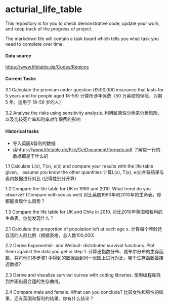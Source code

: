 # acturial_life_table

This repository is for you to check demonstrative code, update your work, and keep track of the progress of project.

The markdown file will contain a task board which tells you what task you need to complete over time.
#### Data source
https://www.lifetable.de/Codes/Regions 


#### Current Tasks
3.1 Calculate the premium under question (£500,000 insurance that lasts for 5 years and for people aged 18-59) 计算所涉年保费（50 万英镑的保险，为期 5 年，适用于 18-59 岁的人）

3.2 Analyse the risks using sensitivity analysis. 利用敏感性分析来分析风险，以及比较死亡率和利率对年保费的影响


#### Historical tasks
- 导入英国&智利的数据
- 读https://www.lifetable.de/File/GetDocument/formats.pdf   了解每一行的数据都是干什么的

1.1 Calculate L(x), T(x), e(x) and compare your results with the life table given， assume you know the other quantities 计算L(x), T(x), e(x)并将结果与表内数据进行对比 (记得性别分开算)

1.2 Compare the life table for UK in 1990 and 2010. What trend do you observe? (Compare with sex as well) 对比英国1990年和2010年的生命表。你都能发现什么趋势？

1.3 Compare the life table for UK and Chile in 2010. 对比2010年英国和智利的生命表。你能发现什么？

2.1 Calculate the proportion of population left at each age x.  计算每个年龄还存活的人群比例（根据表格，总人数100,000)

2.2 Derive Exponential- and Weibull- distributed survival functions. Plot them against the data you get in step 1.  计算出指数分布、威布尔分布的生存函数，并将他们与步骤1 中得到的数据画到同一张图上进行对比，哪个生存函数最接近数据?

2.3 Derive and visualize survival curves with coding libraries. 使用编程库找到并画出最合适的生存曲线。

2.4 Compare male and female. What can you conclude? 比较女性和男性的结果，还有英国和智利的结果。你有什么结论？

